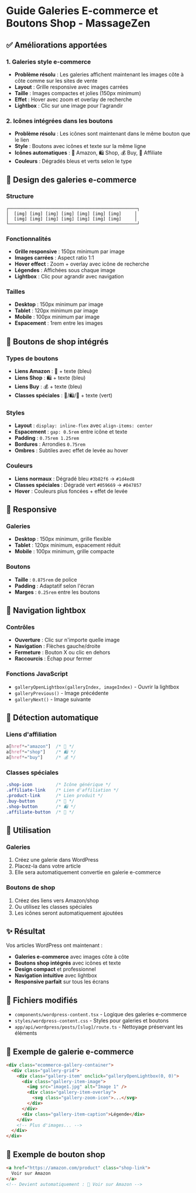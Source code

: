 # Guide Galeries E-commerce et Boutons Shop - MassageZen

## ✅ Améliorations apportées

### 1. **Galeries style e-commerce**
- **Problème résolu** : Les galeries affichent maintenant les images côte à côte comme sur les sites de vente
- **Layout** : Grille responsive avec images carrées
- **Taille** : Images compactes et jolies (150px minimum)
- **Effet** : Hover avec zoom et overlay de recherche
- **Lightbox** : Clic sur une image pour l'agrandir

### 2. **Icônes intégrées dans les boutons**
- **Problème résolu** : Les icônes sont maintenant dans le même bouton que le lien
- **Style** : Boutons avec icônes et texte sur la même ligne
- **Icônes automatiques** : 🛒 Amazon, 🛍️ Shop, 💰 Buy, 🔗 Affiliate
- **Couleurs** : Dégradés bleus et verts selon le type

## 🎨 Design des galeries e-commerce

### Structure
```
┌─────────────────────────────────────────────────┐
│  [img] [img] [img] [img] [img] [img] [img]     │
│  [img] [img] [img] [img] [img] [img] [img]     │
└─────────────────────────────────────────────────┘
```

### Fonctionnalités
- **Grille responsive** : 150px minimum par image
- **Images carrées** : Aspect ratio 1:1
- **Hover effect** : Zoom + overlay avec icône de recherche
- **Légendes** : Affichées sous chaque image
- **Lightbox** : Clic pour agrandir avec navigation

### Tailles
- **Desktop** : 150px minimum par image
- **Tablet** : 120px minimum par image  
- **Mobile** : 100px minimum par image
- **Espacement** : 1rem entre les images

## 🛒 Boutons de shop intégrés

### Types de boutons
- **Liens Amazon** : 🛒 + texte (bleu)
- **Liens Shop** : 🛍️ + texte (bleu)
- **Liens Buy** : 💰 + texte (bleu)
- **Classes spéciales** : 🛒/🛍️/🔗 + texte (vert)

### Styles
- **Layout** : `display: inline-flex` avec `align-items: center`
- **Espacement** : `gap: 0.5rem` entre icône et texte
- **Padding** : `0.75rem 1.25rem`
- **Bordures** : Arrondies `0.75rem`
- **Ombres** : Subtiles avec effet de levée au hover

### Couleurs
- **Liens normaux** : Dégradé bleu `#3b82f6` → `#1d4ed8`
- **Classes spéciales** : Dégradé vert `#059669` → `#047857`
- **Hover** : Couleurs plus foncées + effet de levée

## 📱 Responsive

### Galeries
- **Desktop** : 150px minimum, grille flexible
- **Tablet** : 120px minimum, espacement réduit
- **Mobile** : 100px minimum, grille compacte

### Boutons
- **Taille** : `0.875rem` de police
- **Padding** : Adaptatif selon l'écran
- **Marges** : `0.25rem` entre les boutons

## 🎯 Navigation lightbox

### Contrôles
- **Ouverture** : Clic sur n'importe quelle image
- **Navigation** : Flèches gauche/droite
- **Fermeture** : Bouton X ou clic en dehors
- **Raccourcis** : Échap pour fermer

### Fonctions JavaScript
- `galleryOpenLightbox(galleryIndex, imageIndex)` - Ouvrir la lightbox
- `galleryPrevious()` - Image précédente
- `galleryNext()` - Image suivante

## 🔧 Détection automatique

### Liens d'affiliation
```css
a[href*="amazon"]  /* 🛒 */
a[href*="shop"]    /* 🛍️ */
a[href*="buy"]     /* 💰 */
```

### Classes spéciales
```css
.shop-icon         /* Icône générique */
.affiliate-link    /* Lien d'affiliation */
.product-link      /* Lien produit */
.buy-button        /* 🛒 */
.shop-button       /* 🛍️ */
.affiliate-button  /* 🔗 */
```

## 🚀 Utilisation

### Galeries
1. Créez une galerie dans WordPress
2. Placez-la dans votre article
3. Elle sera automatiquement convertie en galerie e-commerce

### Boutons de shop
1. Créez des liens vers Amazon/shop
2. Ou utilisez les classes spéciales
3. Les icônes seront automatiquement ajoutées

## ✨ Résultat

Vos articles WordPress ont maintenant :
- **Galeries e-commerce** avec images côte à côte
- **Boutons shop intégrés** avec icônes et texte
- **Design compact** et professionnel
- **Navigation intuitive** avec lightbox
- **Responsive parfait** sur tous les écrans

## 📁 Fichiers modifiés

- `components/wordpress-content.tsx` - Logique des galeries e-commerce
- `styles/wordpress-content.css` - Styles pour galeries et boutons
- `app/api/wordpress/posts/[slug]/route.ts` - Nettoyage préservant les éléments

## 🎨 Exemple de galerie e-commerce

```html
<div class="ecommerce-gallery-container">
  <div class="gallery-grid">
    <div class="gallery-item" onclick="galleryOpenLightbox(0, 0)">
      <div class="gallery-item-image">
        <img src="image1.jpg" alt="Image 1" />
        <div class="gallery-item-overlay">
          <svg class="gallery-zoom-icon">...</svg>
        </div>
      </div>
      <div class="gallery-item-caption">Légende</div>
    </div>
    <!-- Plus d'images... -->
  </div>
</div>
```

## 🛒 Exemple de bouton shop

```html
<a href="https://amazon.com/product" class="shop-link">
  Voir sur Amazon
</a>
<!-- Devient automatiquement : 🛒 Voir sur Amazon -->
```
